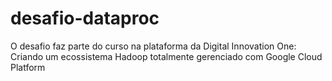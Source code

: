 # desafio-dataproc
O desafio faz parte do curso na plataforma da Digital Innovation One:  Criando um ecossistema Hadoop totalmente gerenciado com Google Cloud Platform
